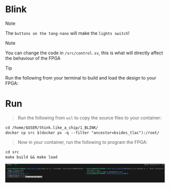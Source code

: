 # Blink

> [!NOTE]
> The `buttons on the tang-nano` will make the `lights switch`!

> [!NOTE]
> You can change the code in `/src/control.sv`, this is what will directly affect the behaviour of the FPGA

> [!TIP]
> Run the following from your terminal to build and load the design to your FPGA:

# Run

> Run the following from `wsl` to copy the source files to your container:
```
cd /home/$USER/think.like_a_chip/1_BLINK/
docker cp src $(docker ps -q --filter "ancestor=bsides_tlac"):/root/
```

> Now in your container, run the following to program the FPGA:
```
cd src 
make build && make load
```

![guide](../0_GETTING_STARTED/guide.png)